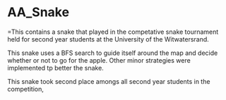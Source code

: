 # AA_Snake
=This contains a snake that played in the competative snake tournament held for second year students at the University of the Witwatersrand.

This snake uses a BFS search to guide itself around the map and decide whether or not to go for the apple. Other minor strategies were implemented tp better the snake.

This snake took second place amongs all second year students in the competition,
